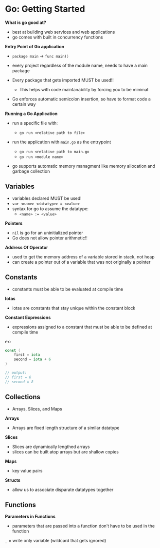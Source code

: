 # Go: Getting Started
**What is go good at?**
- best at building web services and web applications
- go comes with built in concurrency functions

**Entry Point of Go application**
- `package main` -> `func main()` 
- every project regardless of the module name, needs to have a main package

- Every package that gets imported MUST be used!!
	- This helps with code maintanability by forcing you to be minimal

- Go enforces automatic semicolon insertion, so have to format code a certain way

**Running a Go Application**
- run a specific file with:
	- `go run <relative path to file>`
- run the application with `main.go`  as the entrypoint
	- `go run <relative path to main.go`
	- `go run <module name>`

- go supports automatic memory managment like memory allocation and garbage collection

## Variables
- variables declared MUST be used!
- `var <name> <datatype> = <value>`
- syntax for go to assume the datatype:
	- `<name> := <value>`

**Pointers**
- `nil` is go for an uninitialized pointer
- Go does not allow pointer arithmetic!!

**Address Of Operator** 
- used to get the memory address of a variable stored in stack, not heap
- can create a pointer out of a variable that was not originally a pointer

## Constants
- constants must be able to be evaluated at compile time

**Iotas**
- iotas are constants that stay unique within the constant block 

**Constant Expressions**
- expressions assigned to a constant that must be able to be defined at compile time

ex:
```go
const (
	first = iota
	second = iota + 6
)

// output: 
// first = 0
// second = 8
```

## Collections
- Arrays, Slices, and Maps

**Arrays**
- Arrays are fixed length structure of a similar datatype

**Slices**
- Slices are dynamically lengthed arrays
- slices can be built atop arrays but are shallow copies

**Maps**
- key value pairs

**Structs**
- allow us to associate disparate datatypes together

## Functions
**Parameters in Functions**
- parameters that are passed into a function don't have to be used in the function

`_` = write only variable (wildcard that gets ignored)